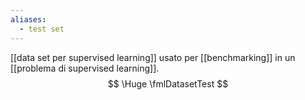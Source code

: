 ```yaml
---
aliases:
  - test set
---
```


[[data set per supervised learning]] usato per [[benchmarking]] in un [[problema di supervised learning]].
$$
\Huge 
\fmlDatasetTest
$$
